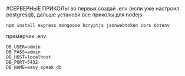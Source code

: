 #СЕРВЕРНЫЕ ПРИКОЛЫ
во первых создай .env (если уже настроил postgresql), дальше установи все приколы для nodejs 
```
npm install express mongoose bcryptjs jsonwebtoken cors dotenv
```

примерчик .env
```
DB_USER=admin
DB_PASS=admin
DB_HOST=localhost
DB_PORT=5432
DB_NAME=easy_speak_db
```
